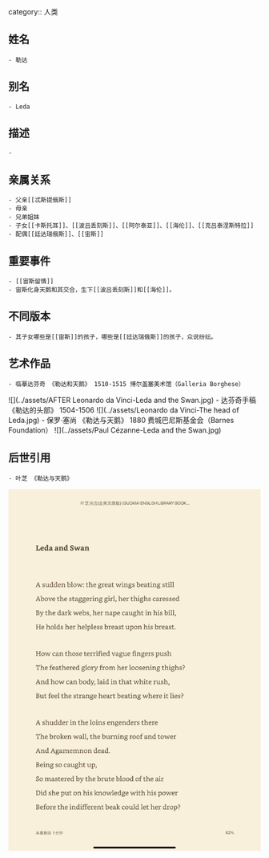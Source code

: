 category:: 人类
## 姓名
	- 勒达
## 别名
	- Leda
## 描述
	-
## 亲属关系
	- 父亲[[忒斯提俄斯]]
	- 母亲
	- 兄弟姐妹
	- 子女[[卡斯托耳]]、[[波吕丢刻斯]]、[[阿尔泰亚]]、[[海伦]]、[[克吕泰涅斯特拉]]
	- 配偶[[廷达瑞俄斯]]、[[宙斯]]
## 重要事件
	- [[宙斯留情]]
	- 宙斯化身天鹅和其交合，生下[[波吕丢刻斯]]和[[海伦]]。
## 不同版本
	- 其子女哪些是[[宙斯]]的孩子，哪些是[[廷达瑞俄斯]]的孩子，众说纷纭。
## 艺术作品
	- 临摹达芬奇 《勒达和天鹅》 1510-1515 博尔盖塞美术馆（Galleria Borghese）
 ![](../assets/AFTER Leonardo da Vinci-Leda and the Swan.jpg)
	- 达芬奇手稿 《勒达的头部》 1504-1506
 ![](../assets/Leonardo da Vinci-The head of Leda.jpg)
	- 保罗·塞尚 《勒达与天鹅》 1880 费城巴尼斯基金会（Barnes Foundation）
 ![](../assets/Paul Cézanne-Leda and the Swan.jpg)
## 后世引用
	- 叶芝 《勒达与天鹅》
 ![](../assets/叶芝-《勒达与天鹅》.png)
